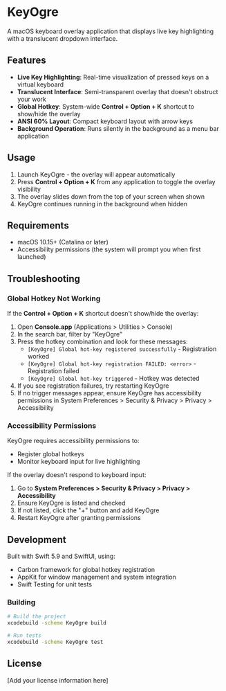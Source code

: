 # KeyOgre

A macOS keyboard overlay application that displays live key highlighting with a translucent dropdown interface.

## Features

- **Live Key Highlighting**: Real-time visualization of pressed keys on a virtual keyboard
- **Translucent Interface**: Semi-transparent overlay that doesn't obstruct your work  
- **Global Hotkey**: System-wide **Control + Option + K** shortcut to show/hide the overlay
- **ANSI 60% Layout**: Compact keyboard layout with arrow keys
- **Background Operation**: Runs silently in the background as a menu bar application

## Usage

1. Launch KeyOgre - the overlay will appear automatically
2. Press **Control + Option + K** from any application to toggle the overlay visibility
3. The overlay slides down from the top of your screen when shown
4. KeyOgre continues running in the background when hidden

## Requirements

- macOS 10.15+ (Catalina or later)
- Accessibility permissions (the system will prompt you when first launched)

## Troubleshooting

### Global Hotkey Not Working

If the **Control + Option + K** shortcut doesn't show/hide the overlay:

1. Open **Console.app** (Applications > Utilities > Console)
2. In the search bar, filter by "KeyOgre" 
3. Press the hotkey combination and look for these messages:
   - `[KeyOgre] Global hot-key registered successfully` - Registration worked
   - `[KeyOgre] Global hot-key registration FAILED: <error>` - Registration failed  
   - `[KeyOgre] Global hot-key triggered` - Hotkey was detected
4. If you see registration failures, try restarting KeyOgre
5. If no trigger messages appear, ensure KeyOgre has accessibility permissions in System Preferences > Security & Privacy > Privacy > Accessibility

### Accessibility Permissions

KeyOgre requires accessibility permissions to:
- Register global hotkeys
- Monitor keyboard input for live highlighting

If the overlay doesn't respond to keyboard input:
1. Go to **System Preferences > Security & Privacy > Privacy > Accessibility**
2. Ensure KeyOgre is listed and checked
3. If not listed, click the "+" button and add KeyOgre
4. Restart KeyOgre after granting permissions

## Development

Built with Swift 5.9 and SwiftUI, using:
- Carbon framework for global hotkey registration
- AppKit for window management and system integration
- Swift Testing for unit tests

### Building

```bash
# Build the project
xcodebuild -scheme KeyOgre build

# Run tests  
xcodebuild -scheme KeyOgre test
```

## License

[Add your license information here]